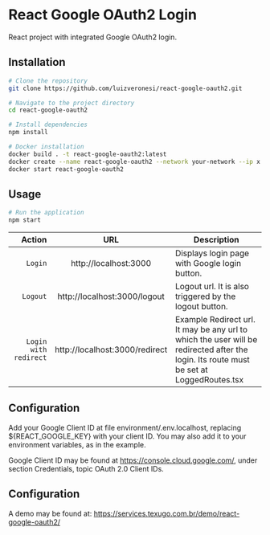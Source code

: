 # React Google OAuth2 Login

React project with integrated Google OAuth2 login.

## Installation

```bash
# Clone the repository
git clone https://github.com/luizveronesi/react-google-oauth2.git

# Navigate to the project directory
cd react-google-oauth2

# Install dependencies
npm install
```

```bash
# Docker installation
docker build . -t react-google-oauth2:latest
docker create --name react-google-oauth2 --network your-network --ip x.x.x.x --restart unless-stopped roboto-node:latest
docker start react-google-oauth2
```

## Usage

```bash
# Run the application
npm start
```

|                Action |              URL               | Description                                                                                                                             |
| --------------------: | :----------------------------: | --------------------------------------------------------------------------------------------------------------------------------------- |
|               `Login` |     http://localhost:3000      | Displays login page with Google login button.                                                                                           |
|              `Logout` |  http://localhost:3000/logout  | Logout url. It is also triggered by the logout button.                                                                                  |
| `Login with redirect` | http://localhost:3000/redirect | Example Redirect url. It may be any url to which the user will be redirected after the login. Its route must be set at LoggedRoutes.tsx |

## Configuration

Add your Google Client ID at file environment/.env.localhost, replacing ${REACT_GOOGLE_KEY} with your client ID. You may also add it to your environment variables, as in the example.

Google Client ID may be found at https://console.cloud.google.com/, under section Credentials, topic OAuth 2.0 Client IDs.

## Configuration

A demo may be found at: https://services.texugo.com.br/demo/react-google-oauth2/

